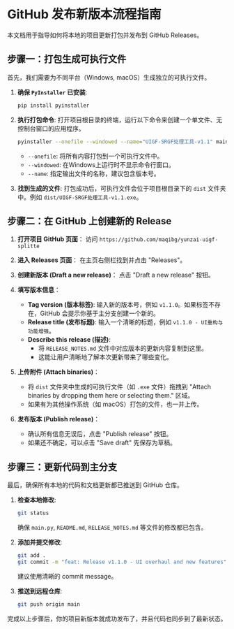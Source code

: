 # GitHub 发布新版本流程指南

本文档用于指导如何将本地的项目更新打包并发布到 GitHub Releases。

## 步骤一：打包生成可执行文件

首先，我们需要为不同平台（Windows, macOS）生成独立的可执行文件。

1.  **确保 `PyInstaller` 已安装**:
    ```bash
    pip install pyinstaller
    ```

2.  **执行打包命令**:
    打开项目根目录的终端，运行以下命令来创建一个单文件、无控制台窗口的应用程序。

    ```bash
    pyinstaller --onefile --windowed --name="UIGF-SRGF处理工具-v1.1" main.py
    ```
    - `--onefile`: 将所有内容打包到一个可执行文件中。
    - `--windowed`: 在Windows上运行时不显示命令行窗口。
    - `--name`: 指定输出文件的名称，建议包含版本号。

3.  **找到生成的文件**:
    打包成功后，可执行文件会位于项目根目录下的 `dist` 文件夹中。例如 `dist/UIGF-SRGF处理工具-v1.1.exe`。

## 步骤二：在 GitHub 上创建新的 Release

1.  **打开项目 GitHub 页面**：
    访问 `https://github.com/maqibg/yunzai-uigf-splitte`

2.  **进入 Releases 页面**：
    在主页右侧栏找到并点击 "Releases"。

3.  **创建新版本 (Draft a new release)**：
    点击 "Draft a new release" 按钮。

4.  **填写版本信息**：
    - **Tag version (版本标签)**: 输入新的版本号，例如 `v1.1.0`。如果标签不存在，GitHub 会提示你基于主分支创建一个新的。
    - **Release title (发布标题)**: 输入一个清晰的标题，例如 `v1.1.0 - UI重构与功能增强`。
    - **Describe this release (描述)**:
        - 将 `RELEASE_NOTES.md` 文件中对应版本的更新内容复制到这里。
        - 这能让用户清晰地了解本次更新带来了哪些变化。

5.  **上传附件 (Attach binaries)**：
    - 将 `dist` 文件夹中生成的可执行文件（如 `.exe` 文件）拖拽到 "Attach binaries by dropping them here or selecting them." 区域。
    - 如果有为其他操作系统（如 macOS）打包的文件，也一并上传。

6.  **发布版本 (Publish release)**：
    - 确认所有信息无误后，点击 "Publish release" 按钮。
    - 如果还不确定，可以点击 "Save draft" 先保存为草稿。

## 步骤三：更新代码到主分支

最后，确保所有本地的代码和文档更新都已推送到 GitHub 仓库。

1.  **检查本地修改**:
    ```bash
    git status
    ```
    确保 `main.py`, `README.md`, `RELEASE_NOTES.md` 等文件的修改都已包含。

2.  **添加并提交修改**:
    ```bash
    git add .
    git commit -m "feat: Release v1.1.0 - UI overhaul and new features"
    ```
    建议使用清晰的 commit message。

3.  **推送到远程仓库**:
    ```bash
    git push origin main
    ```

完成以上步骤后，你的项目新版本就成功发布了，并且代码也同步到了最新状态。
